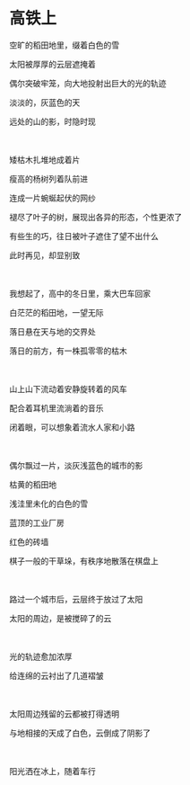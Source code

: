# 高铁上

空旷的稻田地里，缀着白色的雪

太阳被厚厚的云层遮掩着

偶尔突破牢笼，向大地投射出巨大的光的轨迹

淡淡的，灰蓝色的天

远处的山的影，时隐时现

　

矮枯木扎堆地成着片

瘦高的杨树列着队前进

连成一片蜿蜒起伏的网纱

褪尽了叶子的树，展现出各异的形态，个性更浓了

有些生的巧，往日被叶子遮住了望不出什么

此时再见，却显别致

　

我想起了，高中的冬日里，乘大巴车回家

白茫茫的稻田地，一望无际

落日悬在天与地的交界处

落日的前方，有一株孤零零的枯木

　

山上山下流动着安静旋转着的风车

配合着耳机里流淌着的音乐

闭着眼，可以想象着流水人家和小路

　

偶尔飘过一片，淡灰浅蓝色的城市的影

枯黄的稻田地

浅洼里未化的白色的雪

蓝顶的工业厂房

红色的砖墙

棋子一般的干草垛，有秩序地散落在棋盘上

　

路过一个城市后，云层终于放过了太阳

太阳的周边，是被搅碎了的云

　

光的轨迹愈加浓厚

给连绵的云衬出了几道褶皱

　

太阳周边残留的云都被打得透明

与地相接的天成了白色，云倒成了阴影了

　

阳光洒在冰上，随着车行